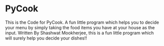 # PyCook
This is the Code for PyCook. A fun little program which helps you to decide your menu by simply taking the food items you have at your house as the input.
Written By Shashwat Mookherjee, this is a fun little program which will surely help you decide your dishes!!
